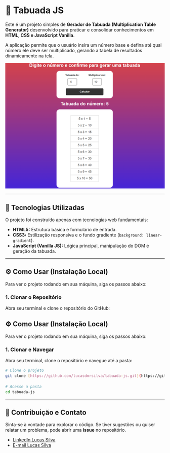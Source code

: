 # 🧮 Tabuada JS

Este é um projeto simples de **Gerador de Tabuada (Multiplication Table Generator)** desenvolvido para praticar e consolidar conhecimentos em **HTML, CSS e JavaScript Vanilla**.

A aplicação permite que o usuário insira um número base e defina até qual número ele deve ser multiplicado, gerando a tabela de resultados dinamicamente na tela.

![Captura de Tela da Tabuada](assets/img-readme.png) 

---

## 🚀 Tecnologias Utilizadas

O projeto foi construído apenas com tecnologias web fundamentais:

* **HTML5:** Estrutura básica e formulário de entrada.
* **CSS3:** Estilização responsiva e o fundo gradiente (`background: linear-gradient`).
* **JavaScript (Vanilla JS):** Lógica principal, manipulação do DOM e geração da tabuada.

---

## ⚙️ Como Usar (Instalação Local)

Para ver o projeto rodando em sua máquina, siga os passos abaixo:

### 1. Clonar o Repositório

Abra seu terminal e clone o repositório do GitHub:

## ⚙️ Como Usar (Instalação Local)

Para ver o projeto rodando em sua máquina, siga os passos abaixo:

### 1. Clonar e Navegar

Abra seu terminal, clone o repositório e navegue até a pasta:

```bash
# Clone o projeto
git clone [https://github.com/lucasdmrsilva/tabuada-js.git](https://github.com/lucasdmrsilva/tabuada-js.git)

# Acesse a pasta
cd tabuada-js
```
---

## 🤝 Contribuição e Contato

Sinta-se à vontade para explorar o código. Se tiver sugestões ou quiser relatar um problema, pode abrir uma **issue** no repositório.

* <a href="https://www.linkedin.com/in/lucasmrsilva" target="_blank">LinkedIn Lucas Silva</a>
*  <a href="mailto:lucasmrsilva1198@gmail.com" target="_blank">E-mail Lucas Silva</a>
